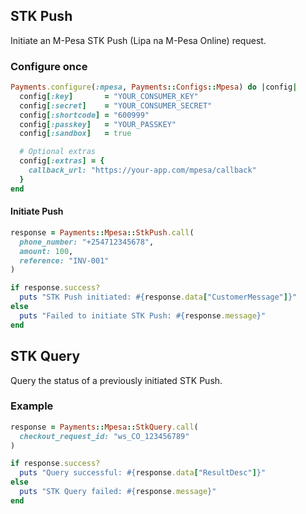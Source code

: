 ## STK Push

Initiate an M-Pesa STK Push (Lipa na M-Pesa Online) request.

### Configure once

```ruby
Payments.configure(:mpesa, Payments::Configs::Mpesa) do |config|
  config[:key]       = "YOUR_CONSUMER_KEY"
  config[:secret]    = "YOUR_CONSUMER_SECRET"
  config[:shortcode] = "600999"
  config[:passkey]   = "YOUR_PASSKEY"
  config[:sandbox]   = true

  # Optional extras
  config[:extras] = {
    callback_url: "https://your-app.com/mpesa/callback"
  }
end
```

#### Initiate Push
```ruby
response = Payments::Mpesa::StkPush.call(
  phone_number: "+254712345678",
  amount: 100,
  reference: "INV-001"
)

if response.success?
  puts "STK Push initiated: #{response.data["CustomerMessage"]}"
else
  puts "Failed to initiate STK Push: #{response.message}"
end
```


## STK Query

Query the status of a previously initiated STK Push.

### Example

```ruby
response = Payments::Mpesa::StkQuery.call(
  checkout_request_id: "ws_CO_123456789"
)

if response.success?
  puts "Query successful: #{response.data["ResultDesc"]}"
else
  puts "STK Query failed: #{response.message}"
end
